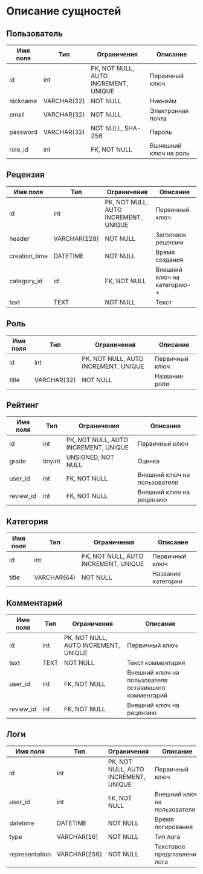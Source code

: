 # Описание сущностей

## Пользователь

| Имя поля | Тип | Ограничения | Описание |
|----------|-----|-------------|----------|
 |id|int|PK, NOT NULL, AUTO INCREMENT, UNIQUE|Первичный ключ|
 |nickname|VARCHAR(32)|NOT NULL|Никнейм|
 |email|VARCHAR(32)|NOT NULL|Электронная почта|
 |password|VARCHAR(32)| NOT NULL, SHA-256|Пароль|
 |role_id|int|FK, NOT NULL|Вшнешний ключ на роль|


## Рецензия

| Имя поля | Тип | Ограничения | Описание |
|----------|-----|-------------|----------|
|id|int|PK, NOT NULL, AUTO INCREMENT, UNIQUE|Первичный ключ|
|header|VARCHAR(128)|NOT NULL|Заголовок рецензии|
|creation_time|DATETIME|NOT NULL|Время создания|
|category_id|id|FK, NOT NULL|Внешний ключ на категорию-+|
|text|TEXT|NOT NULL|Текст|


## Роль
| Имя поля | Тип | Ограничения | Описание |
|----------|-----|-------------|----------|
|id|int|PK, NOT NULL, AUTO INCREMENT, UNIQUE|Первичный ключ|
|title|VARCHAR(32)|NOT NULL|Название роли|


## Рейтинг
| Имя поля | Тип | Ограничения | Описание |
|----------|-----|-------------|----------|
|id|int|PK, NOT NULL, AUTO INCREMENT, UNIQUE|Первичный ключ|
|grade|tinyint|UNSIGNED, NOT NULL|Оценка|
|user_id|int|FK, NOT NULL|Внешний ключ на пользователя|
|review_id|int|FK, NOT NULL|Внешний ключ на рецензию|


## Категория
| Имя поля | Тип | Ограничения | Описание |
|----------|-----|-------------|----------|
|id|int|PK, NOT NULL, AUTO INCREMENT, UNIQUE|Первичный ключ|
|title|VARCHAR(64)|NOT NULL|Название категории|

## Комментарий
| Имя поля | Тип | Ограничения | Описание |
|----------|-----|-------------|----------|
|id|int|PK, NOT NULL, AUTO INCREMENT, UNIQUE|Первичный ключ|
|text|TEXT|NOT NULL|Текст комментария|
|user_id|int|FK, NOT NULL|Внешний ключ на пользователя оставившего комментарий|
|review_id|int|FK, NOT NULL|Внешний ключ на рецензию|

## Логи
| Имя поля | Тип | Ограничения | Описание |
|----------|-----|-------------|----------|
|id|int|PK, NOT NULL, AUTO INCREMENT, UNIQUE|Первичный ключ|
|user_id|int|FK, NOT NULL|Внешний ключ на пользователя|
|datetime|DATETIME|NOT NULL|Время логирования|
|type|VARCHAR(16)|NOT NULL|Тип лога|
|representation|VARCHAR(256)|NOT NULL|Текстовое представление лога|